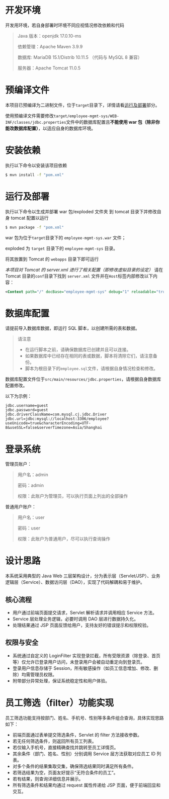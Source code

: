 # 开发环境

开发用环境，若自身部署时环境不同应视情况修改依赖和代码

> Java 版本：openjdk 17.0.10-ms
>
> 依赖管理：Apache Maven 3.9.9
>
> 数据库: MariaDB 15.1/Distrib 10.11.5 （代码与 MySQL 8 兼容）
>
> 服务器：Apache Tomcat 11.0.5

# 预编译文件

本项目已预编译为二进制文件，位于`target`目录下，详情请看[运行及部署](#运行及部署)部分。

使用预编译文件需要修改`target/employee-mgmt-sys/WEB-INF/classes/jdbc.properties`文件中的数据库配置且**不能使用 war 包（除非你能改数据库配置）**，以适应自身的数据库环境。

# 安装依赖

执行以下命令以安装该项目依赖

```bash
$ mvn install -f "pom.xml"
```

# 运行及部署

执行以下命令以生成并部署 war 包/exploded 文件夹 到 tomcat 目录下并修改自身 tomcat 配置以运行

```bash
$ mvn package -f "pom.xml"
```

war 包为位于`target`目录下的 `employee-mgmt-sys.war` 文件；

exploded 为 `target` 目录下的 `employee-mgmt-sys` 目录。

将其放置到 Tomcat 的 `webapps` 目录下即可运行

_本项目对 Tomcat 的 server.xml 进行了相关配置（即修改虚拟目录的设定）_
请在 Tomcat 目录的`conf`目录下找到 `server.xml` 文件并在`Host`标签内部修改以下内容：

```xml
<Context path="/" docBase="employee-mgmt-sys" debug="1" reloadable="true" />
```

# 数据库配置

请提前导入数据库数据，即运行 SQL 脚本，以创建所需的表和数据。

> 请注意
>
> -   在运行脚本之前，请确保数据库已创建并且可以连接。
> -   如果数据库中已经存在相同的表或数据，脚本将清除它们，请注意备份。
> -   脚本为根目录下的`employee.sql`文件，请根据自身情况检查和修改。

数据库配置文件位于`src/main/resources/jdbc.properties`，请根据自身数据库配置修改。

以下为示例：

```properties
jdbc.username=guest
jdbc.password=guest
jdbc.driverClassName=com.mysql.cj.jdbc.Driver
jdbc.url=jdbc:mysql://localhost:3306/employee?useUnicode=true&characterEncoding=UTF-8&useSSL=false&serverTimezone=Asia/Shanghai
```

# 登录系统

管理员账户：

> 用户名：admin
>
> 密码：admin
>
> 权限：此账户为管理员，可以执行页面上列出的全部操作

普通用户账户：

> 用户名：user
>
> 密码：user
>
> 权限：此账户为普通用户，尽可以执行查询操作

# 设计思路

本系统采用典型的 Java Web 三层架构设计，分为表示层（Servlet/JSP）、业务逻辑层（Service）、数据访问层（DAO），实现了代码解耦和易于维护。

## 核心流程

-   用户通过前端页面提交请求，Servlet 解析请求并调用相应 Service 方法。
-   Service 层处理业务逻辑，必要时调用 DAO 层进行数据持久化。
-   处理结果通过 JSP 页面反馈给用户，支持友好的错误提示和权限校验。

## 权限与安全

-   系统通过自定义的 LoginFilter 实现登录拦截，所有受限资源（除登录、首页等）仅允许已登录用户访问，未登录用户会被自动重定向到登录页。
-   登录用户信息存储于 Session，所有敏感操作（如员工信息增加、修改、删除）均需管理员权限。
-   附带部分异常处理，保证系统稳定性和用户体验。

# 员工筛选（filter）功能实现

员工筛选功能支持按部门、姓名、手机号、性别等多条件组合查询，具体实现思路如下：

-   前端页面通过表单提交筛选条件，Servlet 的 filter 方法接收参数。
-   若无任何筛选条件，则返回所有员工列表。
-   若仅输入手机号，直接精确查找并跳转至员工详情页。
-   其余条件（部门、姓名、性别）分别调用 Service 层方法获取对应员工 ID 列表。
-   对多个条件的结果集取交集，确保筛选结果同时满足所有条件。
-   若筛选结果为空，页面友好提示“无符合条件的员工”。
-   若有结果，则查询详细信息并展示。
-   所有筛选条件和结果均通过 request 属性传递给 JSP 页面，便于前端回显和交互。

